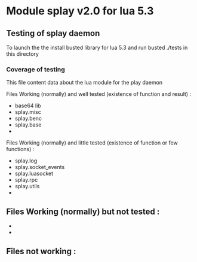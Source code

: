 # Module splay v2.0 for lua 5.3

## Testing of splay daemon

To launch the the install busted library for lua 5.3 and run busted ./tests in this directory


### Coverage of testing

This file content data about the lua module for the play daemon

Files Working (normally) and well tested (existence of function and result) :
- base64 lib
- splay.misc
- splay.benc 
- splay.base
- 

Files Working (normally) and little tested (existence of function or few functions) :
- splay.log
- splay.socket_events 
- splay.luasocket
- splay.rpc
- splay.utils
- 

Files Working (normally) but not tested :
- 
- 
- 

Files not working :
- 

